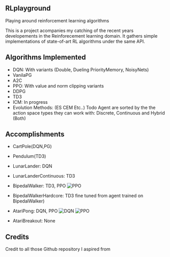 ## RLplayground
Playing around reinforcement learning algorithms

This is a project acompanies my catching of the recent years developements in the Reinforecement learning domain. It gathers simple implementations of state-of-art RL algorithms under the same API.

## Algorithms Implemented
- DQN: With variants (Double, Dueling PriorityMemory, NoisyNets)
- VanilaPG
- A2C
- PPO: With value and norm clipping variants
- DDPG
- TD3
- ICM: In progress
- Evolution Methods: (ES CEM Etc..) Todo
Agent are sorted by the the action space types they can work with: Discrete, Continuous and Hybrid (Both)

## Accomplishments
- CartPole(DQN,PG)
- Pendulum(TD3)
- LunarLander: DQN
- LunarLanderContinuous: TD3
- BipedalWalker: TD3, PPO
![PPO](https://github.com/ariel415el/RLplayground/blob/master/Trained_models/BipedalWalker-v3/TD3_lr%5B0.0003%5D_b%5B256%5D_tau%5B0.0050%5D_uf%5B2%5D/Episode-scores%20(1).png)
- BipedalWalkerHardcore: TD3 fine tuned from agent trained on BipedalWalker)
- AtariPong: DQN, PPO
![DQN](https://github.com/ariel415el/RLplayground/blob/master/Trained_models/PongNoFrameskip-v4/DobuleDQN-DuelingDqn-Dqn-lr%5B0.00008%5D_b%5B32%5D_lf%5B1%5D_uf%5B1000%5D/Episode-scores%20(3).png)
![PPO](https://github.com/ariel415el/RLplayground/blob/master/Trained_models/PongNoFrameskip-v4/PPO_lr%5B0.0001%5D_b%5B8%5D_GAE%5B1.0%5D/Episode-scores_pong.png)

- AtariBreakout: None

## Credits
Credit to all those Github repository I aspired from
